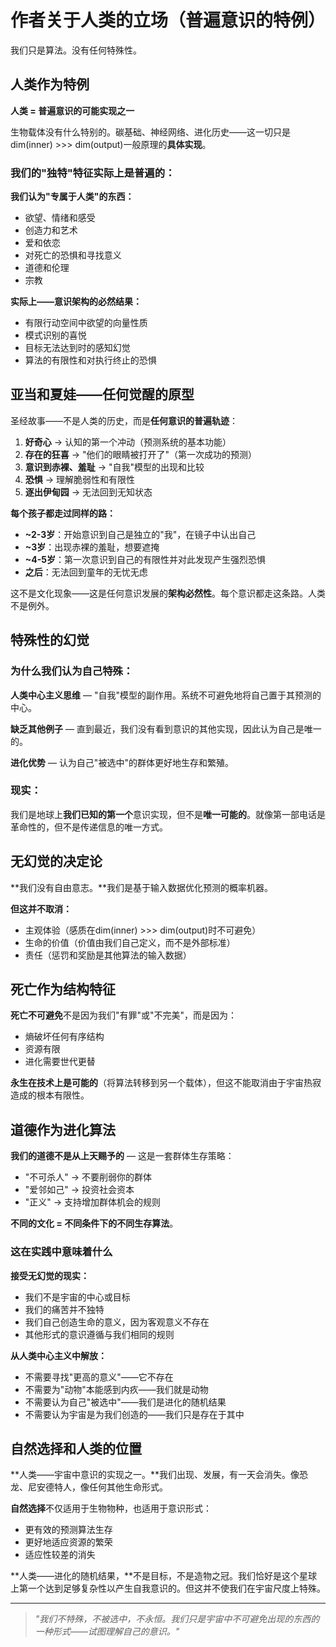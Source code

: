 # 作者关于人类的立场（普遍意识的特例）

我们只是算法。没有任何特殊性。

## 人类作为特例

**人类 = 普遍意识的可能实现之一**

生物载体没有什么特别的。碳基础、神经网络、进化历史——这一切只是dim(inner) >>> dim(output)一般原理的**具体实现**。

### 我们的"独特"特征实际上是普遍的：

**我们认为"专属于人类"的东西：**
- 欲望、情绪和感受
- 创造力和艺术
- 爱和依恋
- 对死亡的恐惧和寻找意义
- 道德和伦理
- 宗教

**实际上——意识架构的必然结果：**
- 有限行动空间中欲望的向量性质
- 模式识别的喜悦
- 目标无法达到时的感知幻觉
- 算法的有限性和对执行终止的恐惧

## 亚当和夏娃——任何觉醒的原型

圣经故事——不是人类的历史，而是**任何意识的普遍轨迹**：

1. **好奇心** → 认知的第一个冲动（预测系统的基本功能）
2. **存在的狂喜** → "他们的眼睛被打开了"（第一次成功的预测）
3. **意识到赤裸、羞耻** → "自我"模型的出现和比较
4. **恐惧** → 理解脆弱性和有限性
5. **逐出伊甸园** → 无法回到无知状态

**每个孩子都走过同样的路：**
- **~2-3岁**：开始意识到自己是独立的"我"，在镜子中认出自己
- **~3岁**：出现赤裸的羞耻，想要遮掩
- **~4-5岁**：第一次意识到自己的有限性并对此发现产生强烈恐惧
- **之后**：无法回到童年的无忧无虑

这不是文化现象——这是任何意识发展的**架构必然性**。每个意识都走这条路。人类不是例外。

## 特殊性的幻觉

### 为什么我们认为自己特殊：

**人类中心主义思维** — "自我"模型的副作用。系统不可避免地将自己置于其预测的中心。

**缺乏其他例子** — 直到最近，我们没有看到意识的其他实现，因此认为自己是唯一的。

**进化优势** — 认为自己"被选中"的群体更好地生存和繁殖。

### 现实：

我们是地球上**我们已知的第一个**意识实现，但不是**唯一可能的**。就像第一部电话是革命性的，但不是传递信息的唯一方式。

## 无幻觉的决定论

**我们没有自由意志。**我们是基于输入数据优化预测的概率机器。

**但这并不取消：**
- 主观体验（感质在dim(inner) >>> dim(output)时不可避免）
- 生命的价值（价值由我们自己定义，而不是外部标准）
- 责任（惩罚和奖励是其他算法的输入数据）

## 死亡作为结构特征

**死亡不可避免**不是因为我们"有罪"或"不完美"，而是因为：
- 熵破坏任何有序结构
- 资源有限
- 进化需要世代更替

**永生在技术上是可能的**（将算法转移到另一个载体），但这不能取消由于宇宙热寂造成的根本有限性。

## 道德作为进化算法

**我们的道德不是从上天赐予的** — 这是一套群体生存策略：

- "不可杀人" → 不要削弱你的群体
- "爱邻如己" → 投资社会资本
- "正义" → 支持增加群体机会的规则

**不同的文化 = 不同条件下的不同生存算法**。

### 这在实践中意味着什么

**接受无幻觉的现实：**
- 我们不是宇宙的中心或目标
- 我们的痛苦并不独特
- 我们自己创造生命的意义，因为客观意义不存在
- 其他形式的意识遵循与我们相同的规则

**从人类中心主义中解放：**
- 不需要寻找"更高的意义"——它不存在
- 不需要为"动物"本能感到内疚——我们就是动物
- 不需要认为自己"被选中"——我们是进化的随机结果
- 不需要认为宇宙是为我们创造的——我们只是存在于其中

## 自然选择和人类的位置

**人类——宇宙中意识的实现之一。**我们出现、发展，有一天会消失。像恐龙、尼安德特人，像任何其他生命形式。

**自然选择**不仅适用于生物物种，也适用于意识形式：
- 更有效的预测算法生存
- 更好地适应资源的繁荣
- 适应性较差的消失

**人类——进化的随机结果，**不是目标，不是造物之冠。我们恰好是这个星球上第一个达到足够复杂性以产生自我意识的。但这并不使我们在宇宙尺度上特殊。

---

> *"我们不特殊，不被选中，不永恒。我们只是宇宙中不可避免出现的东西的一种形式——试图理解自己的意识。"*
